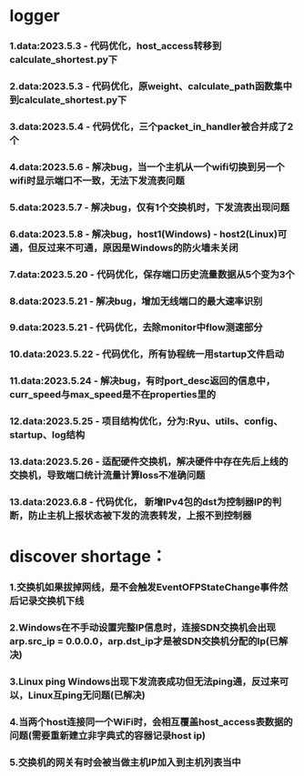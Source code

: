 <!--
 * @Author: louis
 * @Date: 2023-04-28 11:51:12
 * @Connection: louis.yyj.dev@foxmail.com
 * @FilePath: \N5105_share\SDN_Project\code_log\develop_logger.md
 * @Description: xxx
-->
# logger
### 1.data:2023.5.3 - 代码优化，host_access转移到calculate_shortest.py下
### 2.data:2023.5.3 - 代码优化，原weight、calculate_path函数集中到calculate_shortest.py下
### 3.data:2023.5.4 - 代码优化，三个packet_in_handler被合并成了2个
### 4.data:2023.5.6 - 解决bug，当一个主机从一个wifi切换到另一个wifi时显示端口不一致，无法下发流表问题
### 5.data:2023.5.7 - 解决bug，仅有1个交换机时，下发流表出现问题
### 6.data:2023.5.8 - 解决bug，host1(Windows) - host2(Linux)可通，但反过来不可通，原因是Windows的防火墙未关闭
### 7.data:2023.5.20 - 代码优化，保存端口历史流量数据从5个变为3个
### 8.data:2023.5.21 - 解决bug，增加无线端口的最大速率识别
### 9.data:2023.5.21 - 代码优化，去除monitor中flow测速部分
### 10.data:2023.5.22 - 代码优化，所有协程统一用startup文件启动
### 11.data:2023.5.24 - 解决bug，有时port_desc返回的信息中，curr_speed与max_speed是不在properties里的
### 12.data:2023.5.25 - 项目结构优化，分为:Ryu、utils、config、startup、log结构
### 13.data:2023.5.26 - 适配硬件交换机，解决硬件中存在先后上线的交换机，导致端口统计流量计算loss不准确问题
### 13.data:2023.6.8 - 代码优化， 新增IPv4包的dst为控制器IP的判断，防止主机上报状态被下发的流表转发，上报不到控制器


# discover shortage：
### 1.交换机如果拔掉网线，是不会触发EventOFPStateChange事件然后记录交换机下线
### 2.Windows在不手动设置完整IP信息时，连接SDN交换机会出现arp.src_ip = 0.0.0.0，arp.dst_ip才是被SDN交换机分配的Ip(已解决)
### 3.Linux ping Windows出现下发流表成功但无法ping通，反过来可以，Linux互ping无问题(已解决)
### 4.当两个host连接同一个WiFi时，会相互覆盖host_access表数据的问题(需要重新建立非字典式的容器记录host ip)
### 5.交换机的网关有时会被当做主机IP加入到主机列表当中
